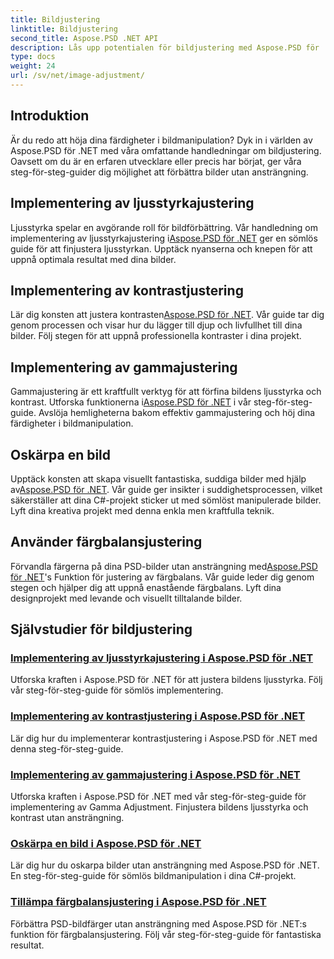 ```yaml
---
title: Bildjustering
linktitle: Bildjustering
second_title: Aspose.PSD .NET API
description: Lås upp potentialen för bildjustering med Aspose.PSD för .NET. Utforska självstudier om ljusstyrka, kontrast och färgbalans för att bemästra bildmanipulation.
type: docs
weight: 24
url: /sv/net/image-adjustment/
---
```

## Introduktion

Är du redo att höja dina färdigheter i bildmanipulation? Dyk in i världen av Aspose.PSD för .NET med våra omfattande handledningar om bildjustering. Oavsett om du är en erfaren utvecklare eller precis har börjat, ger våra steg-för-steg-guider dig möjlighet att förbättra bilder utan ansträngning.

## Implementering av ljusstyrkajustering

 Ljusstyrka spelar en avgörande roll för bildförbättring. Vår handledning om implementering av ljusstyrkajustering i[Aspose.PSD för .NET](./brightness-adjustment/) ger en sömlös guide för att finjustera ljusstyrkan. Upptäck nyanserna och knepen för att uppnå optimala resultat med dina bilder.

## Implementering av kontrastjustering

 Lär dig konsten att justera kontrasten[Aspose.PSD för .NET](./contrast-adjustment/). Vår guide tar dig genom processen och visar hur du lägger till djup och livfullhet till dina bilder. Följ stegen för att uppnå professionella kontraster i dina projekt.

## Implementering av gammajustering

Gammajustering är ett kraftfullt verktyg för att förfina bildens ljusstyrka och kontrast. Utforska funktionerna i[Aspose.PSD för .NET](./gamma-adjustment/) i vår steg-för-steg-guide. Avslöja hemligheterna bakom effektiv gammajustering och höj dina färdigheter i bildmanipulation.

## Oskärpa en bild

 Upptäck konsten att skapa visuellt fantastiska, suddiga bilder med hjälp av[Aspose.PSD för .NET](./blur-image/). Vår guide ger insikter i suddighetsprocessen, vilket säkerställer att dina C#-projekt sticker ut med sömlöst manipulerade bilder. Lyft dina kreativa projekt med denna enkla men kraftfulla teknik.

## Använder färgbalansjustering

 Förvandla färgerna på dina PSD-bilder utan ansträngning med[Aspose.PSD för .NET](./color-balance-adjustment/)'s Funktion för justering av färgbalans. Vår guide leder dig genom stegen och hjälper dig att uppnå enastående färgbalans. Lyft dina designprojekt med levande och visuellt tilltalande bilder.

## Självstudier för bildjustering
### [Implementering av ljusstyrkajustering i Aspose.PSD för .NET](./brightness-adjustment/)
Utforska kraften i Aspose.PSD för .NET för att justera bildens ljusstyrka. Följ vår steg-för-steg-guide för sömlös implementering.
### [Implementering av kontrastjustering i Aspose.PSD för .NET](./contrast-adjustment/)
Lär dig hur du implementerar kontrastjustering i Aspose.PSD för .NET med denna steg-för-steg-guide.
### [Implementering av gammajustering i Aspose.PSD för .NET](./gamma-adjustment/)
Utforska kraften i Aspose.PSD för .NET med vår steg-för-steg-guide för implementering av Gamma Adjustment. Finjustera bildens ljusstyrka och kontrast utan ansträngning.
### [Oskärpa en bild i Aspose.PSD för .NET](./blur-image/)
Lär dig hur du oskarpa bilder utan ansträngning med Aspose.PSD för .NET. En steg-för-steg-guide för sömlös bildmanipulation i dina C#-projekt.
### [Tillämpa färgbalansjustering i Aspose.PSD för .NET](./color-balance-adjustment/)
Förbättra PSD-bildfärger utan ansträngning med Aspose.PSD för .NET:s funktion för färgbalansjustering. Följ vår steg-för-steg-guide för fantastiska resultat.